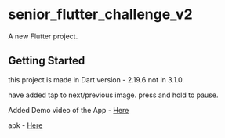 # senior_flutter_challenge_v2

A new Flutter project.

## Getting Started

this project is made in Dart version - 2.19.6 not in 3.1.0.

have added tap to next/previous image. press and hold to pause.

Added Demo video of the App - [Here](https://drive.google.com/file/d/1szjFgVvM8mlhZxBn2PrRQg68MH_o3IST/view?usp=sharing)

apk - [Here](https://drive.google.com/file/d/1gYyfx_qK6Os68-HdPrbtEmHHqHRnjY6v/view?usp=sharing)

